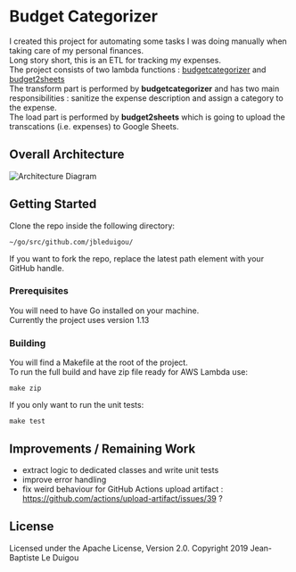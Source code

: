 # Budget Categorizer

I created this project for automating some tasks I was doing manually when taking care of my personal finances.  
Long story short, this is an ETL for tracking my expenses.  
The project consists of two lambda functions : [budgetcategorizer](https://github.com/jbleduigou/budgetcategorizer) and [budget2sheets](https://github.com/jbleduigou/budget2sheets)  
The transform part is performed by **budgetcategorizer** and has two main responsibilities : sanitize the expense description and assign a category to the expense.  
The load part is performed by **budget2sheets** which is going to upload the transcations (i.e. expenses) to Google Sheets.

## Overall Architecture
![Architecture Diagram](architecture_diagram.png)

## Getting Started

Clone the repo inside the following directory:
```
~/go/src/github.com/jbleduigou/

```
If you want to fork the repo, replace the latest path element with your GitHub handle.

### Prerequisites
You will need to have Go installed on your machine.  
Currently the project uses version 1.13

### Building
You will find a Makefile at the root of the project.  
To run the full build and have zip file ready for AWS Lambda use:
```
make zip
```
If you only want to run the unit tests:
```
make test
```

## Improvements / Remaining Work

* extract logic to dedicated classes and write unit tests
* improve error handling
* fix weird behaviour for GitHub Actions upload artifact : https://github.com/actions/upload-artifact/issues/39 ?

## License
Licensed under the Apache License, Version 2.0.
Copyright 2019 Jean-Baptiste Le Duigou
